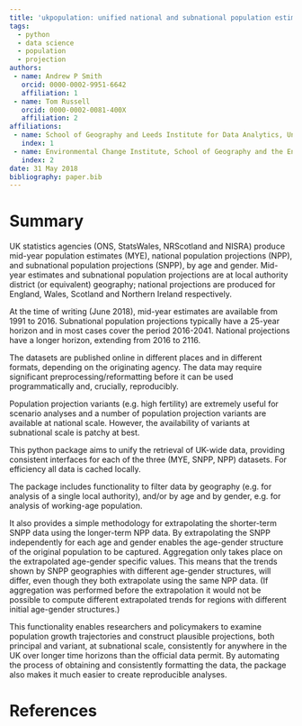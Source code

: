 ```yaml
---
title: 'ukpopulation: unified national and subnational population estimates and projections, including variants'
tags:
  - python
  - data science
  - population
  - projection
authors:
 - name: Andrew P Smith
   orcid: 0000-0002-9951-6642
   affiliation: 1
 - name: Tom Russell
   orcid: 0000-0002-0081-400X
   affiliation: 2
affiliations:
 - name: School of Geography and Leeds Institute for Data Analytics, University of Leeds
   index: 1
 - name: Environmental Change Institute, School of Geography and the Environment, University of Oxford
   index: 2
date: 31 May 2018
bibliography: paper.bib
---
```


# Summary

UK statistics agencies (ONS, StatsWales, NRScotland and NISRA) produce mid-year population estimates (MYE), national population projections (NPP), and subnational population projections (SNPP), by age and gender. Mid-year estimates and subnational population projections are at local authority district (or equivalent) geography; national projections are produced for England, Wales, Scotland and Northern Ireland respectively.

At the time of writing (June 2018), mid-year estimates are available from 1991 to 2016. Subnational population projections typically have a 25-year horizon and in most cases cover the period 2016-2041. National projections have a longer horizon, extending from 2016 to 2116.  

The datasets are published online in different places and in different formats, depending on the originating agency. The data may require significant preprocessing/reformatting before it can be used programmatically and, crucially, reproducibly.

Population projection variants (e.g. high fertility) are extremely useful for scenario analyses and a number of population projection variants are available at national scale. However, the availability of variants at subnational scale is patchy at best.

This python package aims to unify the retrieval of UK-wide data, providing consistent interfaces for each of the three (MYE, SNPP, NPP) datasets. For efficiency all data is cached locally.

The package includes functionality to filter data by geography (e.g. for analysis of a single local authority), and/or by age and by gender, e.g. for analysis of working-age population. 

It also provides a simple methodology for extrapolating the shorter-term SNPP data using the longer-term NPP data. By extrapolating the SNPP independently for each age and gender enables the age-gender structure of the original population to be captured. Aggregation only takes place on the extrapolated age-gender specific values. This means that the trends shown by SNPP geographies with different age-gender structures, will differ, even though they both extrapolate using the same NPP data. (If aggregation was performed before the extrapolation it would not be possible to compute different extrapolated trends for regions with different initial age-gender structures.)

This functionality enables researchers and policymakers to examine population growth trajectories and construct plausible projections, both principal and variant, at subnational scale, consistently for anywhere in the UK over longer time horizons than the official data permit. By automating the process of obtaining and consistently formatting the data, the package also makes it much easier to create reproducible analyses.

# References
